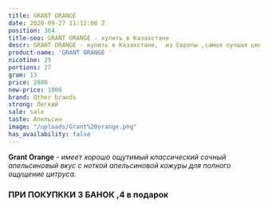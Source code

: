 ```yaml
---
title: GRANT ORANGE
date: 2020-09-27 11:12:00 Z
position: 364
title-seo: GRANT ORANGE - купить в Казахстане
descr: GRANT ORANGE - купить в Казахстане,  из Европы ,самая лучшая цена
product-name: 'GRANT ORANGE '
nicotine: 25
portions: 27
gram: 13
price: 2800
new-price: 1800
brand: Other brands
strong: Легкий
sale: sale
taste: Апельсин
image: "/uploads/Grant%20orange.png"
has_availability: false
---
```


**Grant Orange** *- имеет хорошо ощутимый классический сочный апельсиновый вкус с ноткой апельсиновой кожуры для полного ощущение цитруса.*

### ПРИ ПОКУПККИ 3 БАНОК ,4 в подарок